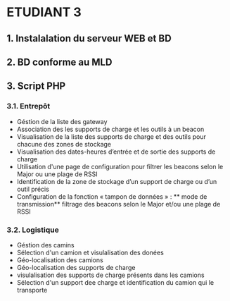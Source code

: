 # ETUDIANT 3
## 1. Instalalation du serveur WEB et BD
## 2. BD conforme au MLD
## 3. Script PHP
### 3.1. Entrepôt
- Géstion de la liste des gateway
- Association des les supports de charge et les outils à un beacon
- Visualisation de la liste des supports de charge et des outils pour chacune des zones de stockage
- Visualisation des dates-heures d’entrée et de sortie des supports de charge
- Utilisation d'une page de configuration pour filtrer les beacons selon le Major ou une plage de RSSI
- Identification de la zone de stockage d’un support de charge ou d’un outil précis
- Configuration de la fonction « tampon de données » :
 ** mode de transmission**
  filtrage des beacons selon le Major et/ou une plage de RSSI
### 3.2. Logistique
- Géstion des camins
- Sélection d'un camion et visulalisation des donées
- Géo-localisation des camions
- Géo-localisation des supports de charge
- visulalisation des supports de charge présents dans les camions
- Sélection d'un support dee charge et identification du camion qui le transporte

